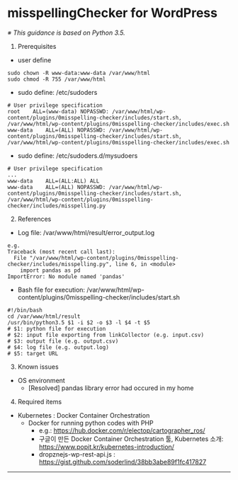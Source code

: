 # misspellingChecker for WordPress
*※ This guidance is based on Python 3.5.*
1. Prerequisites
* user define
```
sudo chown -R www-data:www-data /var/www/html
sudo chmod -R 755 /var/www/html
```
* sudo define: /etc/sudoders
```
# User privilege specification
root	ALL=(www-data) NOPASSWD: /var/www/html/wp-content/plugins/0misspelling-checker/includes/start.sh, /var/www/html/wp-content/plugins/0misspelling-checker/includes/exec.sh
www-data	ALL=(ALL) NOPASSWD: /var/www/html/wp-content/plugins/0misspelling-checker/includes/start.sh, /var/www/html/wp-content/plugins/0misspelling-checker/includes/exec.sh
```
* sudo define: /etc/sudoders.d/mysudoers
```
# User privilege specification
...
www-data	ALL=(ALL:ALL) ALL
www-data	ALL=(ALL) NOPASSWD: /var/www/html/wp-content/plugins/0misspelling-checker/includes/start.sh, /var/www/html/wp-content/plugins/0misspelling-checker/includes/misspelling.py
```
2. References
* Log file: /var/www/html/result/error_output.log
```
e.g.
Traceback (most recent call last):
  File "/var/www/html/wp-content/plugins/0misspelling-checker/includes/misspelling.py", line 6, in <module>
    import pandas as pd
ImportError: No module named 'pandas'
```
* Bash file for execution: /var/www/html/wp-content/plugins/0misspelling-checker/includes/start.sh
```
#!/bin/bash
cd /var/www/html/result
/usr/bin/python3.5 $1 -i $2 -o $3 -l $4 -t $5
# $1: python file for execution
# $2: input file exporting from linkCollector (e.g. input.csv)
# $3: output file (e.g. output.csv)
# $4: log file (e.g. output.log)
# $5: target URL
```
3. Known issues
* OS environment
  * [Resolved] pandas library error had occured in my home 
4. Required items
* Kubernetes : Docker Container Orchestration
  * Docker for running python codes with PHP
    * e.g.: https://hub.docker.com/r/electop/cartographer_ros/
    * 구글이 만든 Docker Container Orchestration 툴, Kubernetes 소개: https://www.popit.kr/kubernetes-introduction/
    * dropznejs-wp-rest-api.js : https://gist.github.com/soderlind/38bb3abe89f1fc417827
---------------------------------------------------
